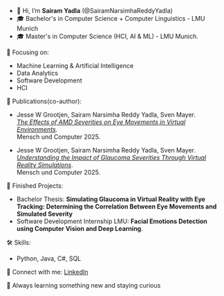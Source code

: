 - 👋 Hi, I’m **Sairam Yadla** (@SairamNarsimhaReddyYadla)
- 🎓 Bachelor's in Computer Science + Computer Linguistics - LMU Munich
- 🎓 Master's in Computer Science (HCI, AI & ML) - LMU Munich.


🚀 Focusing on:  
- Machine Learning & Artificial Intelligence
- Data Analytics   
- Software Development
- HCI


📝 Publications(co-author):  
- Jesse W Grootjen, Sairam Narsimha Reddy Yadla, Sven Mayer.  
  *[The Effects of AMD Severities on Eye Movements in Virtual Environments](https://doi.org/10.1145/3743049.3748561)*.  
  Mensch und Computer 2025.  

- Jesse W Grootjen, Sairam Narsimha Reddy Yadla, Sven Mayer.  
  *[Understanding the Impact of Glaucoma Severities Through Virtual Reality Simulations](https://doi.org/10.1145/3743049.3743084)*.  
  Mensch und Computer 2025.  


📂 Finished Projects:
- Bachelor Thesis: **Simulating Glaucoma in Virtual Reality with Eye Tracking: Determining the Correlation Between Eye Movements and Simulated Severity**
- Software Development Internship LMU: **Facial Emotions Detection using Computer Vision and Deep Learning**. 


🛠️ Skills:  
- Python, Java, C#, SQL   
  
📨 Connect with me: [LinkedIn](https://www.linkedin.com/in/sairamyadla/)


🌱 Always learning something new and staying curious 

<!---
SairamNarsimhaReddyYadla/SairamNarsimhaReddyYadla is a ✨ special ✨ repository because its `README.md` (this file) appears on your GitHub profile.
You can click the Preview link to take a look at your changes.
--->
